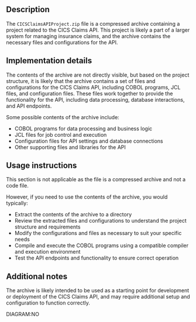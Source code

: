 ## Description
The `CICSClaimsAPIProject.zip` file is a compressed archive containing a project related to the CICS Claims API. This project is likely a part of a larger system for managing insurance claims, and the archive contains the necessary files and configurations for the API.

## Implementation details
The contents of the archive are not directly visible, but based on the project structure, it is likely that the archive contains a set of files and configurations for the CICS Claims API, including COBOL programs, JCL files, and configuration files. These files work together to provide the functionality for the API, including data processing, database interactions, and API endpoints.

Some possible contents of the archive include:

* COBOL programs for data processing and business logic
* JCL files for job control and execution
* Configuration files for API settings and database connections
* Other supporting files and libraries for the API

## Usage instructions
This section is not applicable as the file is a compressed archive and not a code file.

However, if you need to use the contents of the archive, you would typically:

* Extract the contents of the archive to a directory
* Review the extracted files and configurations to understand the project structure and requirements
* Modify the configurations and files as necessary to suit your specific needs
* Compile and execute the COBOL programs using a compatible compiler and execution environment
* Test the API endpoints and functionality to ensure correct operation

## Additional notes
The archive is likely intended to be used as a starting point for development or deployment of the CICS Claims API, and may require additional setup and configuration to function correctly.

DIAGRAM:NO